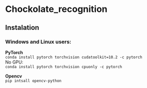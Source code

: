 # Chockolate_recognition

## Instalation  
### Windows and Linux users:  
**PyTorch**   
`conda install pytorch torchvision cudatoolkit=10.2 -c pytorch`  
No GPU:  
`conda install pytorch torchvision cpuonly -c pytorch`  

**Opencv**  
`pip intsall opencv-python`
